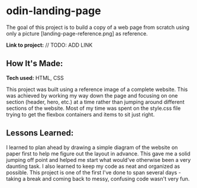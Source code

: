 # odin-landing-page
The goal of this project is to build a copy of a web page from scratch using only a picture [landing-page-reference.png] as reference.

**Link to project:** // TODO: ADD LINK

## How It's Made:

**Tech used:** HTML, CSS

This project was built using a reference image of a complete website. This was achieved by working my way down the page and focusing on one section (header, hero, etc.) at a time rather than jumping around different sections of the website. Most of my time was spent on the style.css file trying to get the flexbox containers and items to sit just right.

## Lessons Learned:

I learned to plan ahead by drawing a simple diagram of the website on paper first to help me figure out the layout in advance. This gave me a solid jumping off point and helped me start what would've otherwise been a very daunting task. I also learned to keep my code as neat and organized as possible. This project is one of the first I've done to span several days - taking a break and coming back to messy, confusing code wasn't very fun.